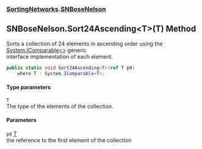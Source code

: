 ### [SortingNetworks](SortingNetworks.md 'SortingNetworks').[SNBoseNelson](SortingNetworks_SNBoseNelson.md 'SortingNetworks.SNBoseNelson')
## SNBoseNelson.Sort24Ascending&lt;T&gt;(T) Method
Sorts a collection of 24 elements in ascending order using the [System.IComparable&lt;&gt;](https://docs.microsoft.com/en-us/dotnet/api/System.IComparable-1 'System.IComparable`1') generic  
interface implementation of each element.  
```csharp
public static void Sort24Ascending<T>(ref T p0)
    where T : System.IComparable<T>;
```
#### Type parameters
<a name='SortingNetworks_SNBoseNelson_Sort24Ascending_T_(T)_T'></a>
`T`  
The type of the elements of the collection.
  
#### Parameters
<a name='SortingNetworks_SNBoseNelson_Sort24Ascending_T_(T)_p0'></a>
`p0` [T](SortingNetworks_SNBoseNelson_Sort24Ascending_T_(T).md#SortingNetworks_SNBoseNelson_Sort24Ascending_T_(T)_T 'SortingNetworks.SNBoseNelson.Sort24Ascending&lt;T&gt;(T).T')  
the reference to the first element of the collection
  
